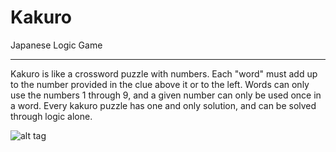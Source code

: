 Kakuro
======

Japanese Logic Game



---------------
Kakuro is like a crossword puzzle with numbers. Each "word" must add up to the number provided in the clue above it or to the left. Words can only use the numbers 1 through 9, and a given number can only be used once in a word. Every kakuro puzzle has one and only solution, and can be solved through logic alone.

![alt tag](http://www.ludygames.com/images/regles-kakuro_grille-kakuro-pleine.jpg)
